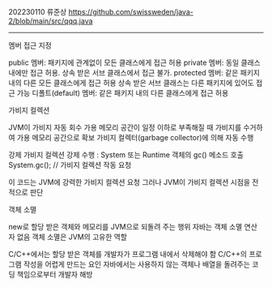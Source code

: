 202230110 류준상
https://github.com/swissweden/java-2/blob/main/src/qqq.java

----
멤버 접근 지정

 public 멤버: 패키지에 관계없이 모든 클래스에게 접근 허용
 private 멤버: 동일 클래스 내에만 접근 허용. 상속 받은 서브 클래스에서 접근 불가.
 protected 멤버:
 같은 패키지 내의 다른 모든 클래스에게 접근 허용
 상속 받은 서브 클래스는 다른 패키지에 있어도 접근 가능
 디폴트(default) 멤버: 같은 패키지 내의 다른 클래스에게 접근 허용


가비지 컬렉션

JVM이 가비지 자동 회수
 가용 메모리 공간이 일정 이하로 부족해질 때
 가비지를 수거하여 가용 메모리 공간으로 확보
 가비지 컬렉터(garbage collector)에 의해 자동 수행

 강제 가비지 컬렉션 강제 수행 : System 또는 Runtime 객체의 gc() 메소드 호출
System.gc(); // 가비지 컬렉션 작동 요청

 이 코드는 JVM에 강력한 가비지 컬렉션 요청
 그러나 JVM이 가비지 컬렉션 시점을 전적으로 판단


객체 소멸

 new로 할당 받은 객체와 메모리를 JVM으로 되돌려 주는 행위
 자바는 객체 소멸 연산자 없음
 객체 소멸은 JVM의 고유한 역할

 C/C++에서는 할당 받은 객체를 개발자가 프로그램 내에서 삭제해야 함
 C/C++의 프로그램 작성을 어렵게 만드는 요인
 자바에서는 사용하지 않는 객체나 배열을 돌려주는 코딩 책임으로부터 개발자 해방
